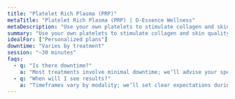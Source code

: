 ```yaml
---
title: "Platelet Rich Plasma (PRP)"
metaTitle: "Platelet Rich Plasma (PRP) | D-Essence Wellness"
metaDescription: "Use your own platelets to stimulate collagen and skin quality."
summary: "Use your own platelets to stimulate collagen and skin quality."
idealFor: ["Personalized plans"]
downtime: "Varies by treatment"
session: "~30 minutes"
faqs:
  - q: "Is there downtime?"
    a: "Most treatments involve minimal downtime; we’ll advise your specific case."
  - q: "When will I see results?"
    a: "Timeframes vary by modality; we’ll set clear expectations during consultation."
---
```


